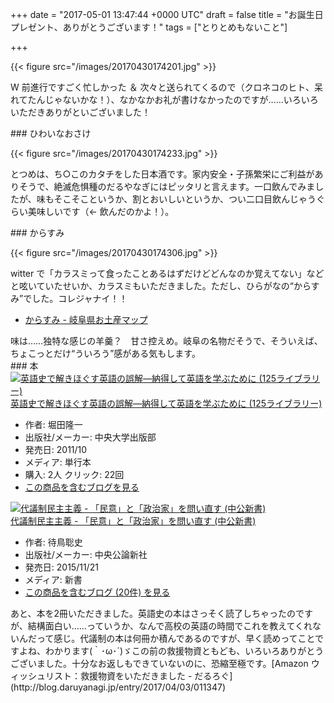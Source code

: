 
+++
date = "2017-05-01 13:47:44 +0000 UTC"
draft = false
title = "お誕生日プレゼント、ありがとうございます！"
tags = ["とりとめもないこと"]

+++


{{< figure src="/images/20170430174201.jpg"  >}}

W 前進行ですごく忙しかった ＆ 次々と送られてくるので（クロネコのヒト、呆れてたんじゃないかな！）、なかなかお礼が書けなかったのですが……いろいろいただきありがといございました！

<div class="section">
    ### ひわいなおさけ
    

{{< figure src="/images/20170430174233.jpg"  >}}

とつめは、ち○このカタチをした日本酒です。家内安全・子孫繁栄にご利益がありそうで、絶滅危惧種のだるやなぎにはピッタリと言えます。一口飲んでみましたが、味もそこそこというか、割とおいしいというか、つい二口目飲んじゃうぐらい美味しいです（← 飲んだのかよ！）。

</div>
<div class="section">
    ### からすみ
    

{{< figure src="/images/20170430174306.jpg"  >}}

witter で「カラスミって食ったことあるはずだけどどんなのか覚えてない」などと呟いていたせいか、カラスミもいただきました。ただし、ひらがなの“からすみ”でした。コレジャナイ！！

<ul>
<li><a href="http://gifu-omiyage.sakura.ne.jp/karasumi.html">からすみ - 岐阜県お土産マップ</a></li>
</ul>味は……独特な感じの羊羹？　甘さ控えめ。岐阜の名物だそうで、そういえば、ちょこっとだけ“ういろう”感がある気もします。

</div>
<div class="section">
    ### 本
    <div class="hatena-asin-detail"><a href="http://www.amazon.co.jp/exec/obidos/ASIN/4805727047/bestylesnet-22/"><img src="https://images-fe.ssl-images-amazon.com/images/I/41acvZkzrZL._SL160_.jpg" class="hatena-asin-detail-image" alt="英語史で解きほぐす英語の誤解―納得して英語を学ぶために (125ライブラリー)" title="英語史で解きほぐす英語の誤解―納得して英語を学ぶために (125ライブラリー)"/></a><div class="hatena-asin-detail-info"><a href="http://www.amazon.co.jp/exec/obidos/ASIN/4805727047/bestylesnet-22/">英語史で解きほぐす英語の誤解―納得して英語を学ぶために (125ライブラリー)</a><ul><li><span class="hatena-asin-detail-label">作者:</span> 堀田隆一</li><li><span class="hatena-asin-detail-label">出版社/メーカー:</span> 中央大学出版部</li><li><span class="hatena-asin-detail-label">発売日:</span> 2011/10</li><li><span class="hatena-asin-detail-label">メディア:</span> 単行本</li><li><span class="hatena-asin-detail-label">購入</span>: 2人 <span class="hatena-asin-detail-label">クリック</span>: 22回</li><li><a href="http://d.hatena.ne.jp/asin/4805727047/bestylesnet-22" target="_blank">この商品を含むブログを見る</a></li></ul></div><div class="hatena-asin-detail-foot"></div></div><div class="hatena-asin-detail"><a href="http://www.amazon.co.jp/exec/obidos/ASIN/4121023471/bestylesnet-22/"><img src="https://images-fe.ssl-images-amazon.com/images/I/41kdISlBoxL._SL160_.jpg" class="hatena-asin-detail-image" alt="代議制民主主義 - 「民意」と「政治家」を問い直す (中公新書)" title="代議制民主主義 - 「民意」と「政治家」を問い直す (中公新書)"/></a><div class="hatena-asin-detail-info"><a href="http://www.amazon.co.jp/exec/obidos/ASIN/4121023471/bestylesnet-22/">代議制民主主義 - 「民意」と「政治家」を問い直す (中公新書)</a><ul><li><span class="hatena-asin-detail-label">作者:</span> 待鳥聡史</li><li><span class="hatena-asin-detail-label">出版社/メーカー:</span> 中央公論新社</li><li><span class="hatena-asin-detail-label">発売日:</span> 2015/11/21</li><li><span class="hatena-asin-detail-label">メディア:</span> 新書</li><li><a href="http://d.hatena.ne.jp/asin/4121023471/bestylesnet-22" target="_blank">この商品を含むブログ (20件) を見る</a></li></ul></div><div class="hatena-asin-detail-foot"></div></div>あと、本を2冊いただきました。英語史の本はさっそく読了しちゃったのですが、結構面白い……っていうか、なんで高校の英語の時間でこれを教えてくれないんだって感じ。代議制の本は何冊か積んであるのですが、早く読めってことですよね、わかります(｀･ω･´)ゞこの前の救援物資ともども、いろいろありがとうございました。十分なお返しもできていないのに、恐縮至極です。[Amazon ウィッシュリスト：救援物資をいただきました - だるろぐ](http://blog.daruyanagi.jp/entry/2017/04/03/011347)

</div>

